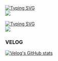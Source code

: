 <div>
<a href="https://git.io/typing-svg"><img src="https://readme-typing-svg.demolab.com?font=Fira+Code&pause=1000&width=435&lines=%24+ls+-a+%7C+grep+project-languages" alt="Typing SVG" /></a>
</div>
<div>
<img src="https://github-readme-stats.vercel.app/api/top-langs/?username=mantaGIT&layout=compact">
</div>
<br>

<div>
<a href="https://git.io/typing-svg"><img src="https://readme-typing-svg.demolab.com?font=Fira+Code&pause=1000&width=435&lines=%24+ls+-a+%7C+grep+study-languages" alt="Typing SVG" /></a>
</div>
<div>
  <img src="https://github-readme-stats.vercel.app/api/top-langs/?username=panggin&layout=compact">
</div>

### VELOG

[![Velog's GitHub stats](https://velog-readme-stats.vercel.app/api?name=manta)](https://github.com/manta/velog-readme-stats)


<!--
**mantaGIT/mantaGIT** is a ✨ _special_ ✨ repository because its `README.md` (this file) appears on your GitHub profile.

Here are some ideas to get you started:

- 🔭 I’m currently working on ...
- 🌱 I’m currently learning ...
- 👯 I’m looking to collaborate on ...
- 🤔 I’m looking for help with ...
- 💬 Ask me about ...
- 📫 How to reach me: ...
- 😄 Pronouns: ...
- ⚡ Fun fact: ...
-->
